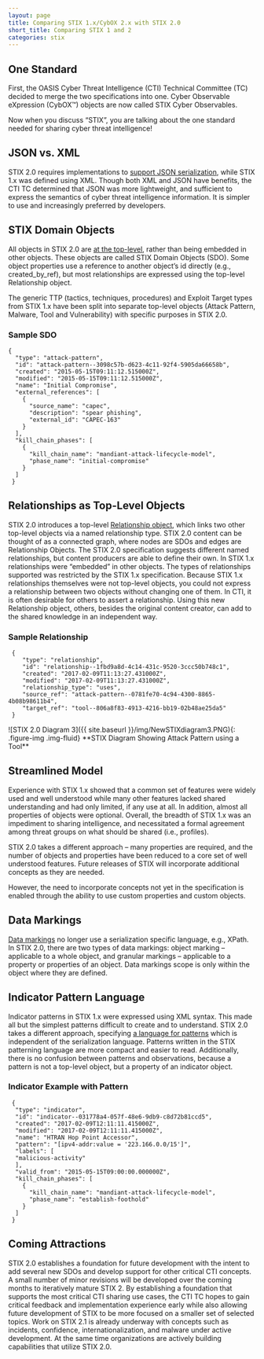 ```yaml
---
layout: page
title: Comparing STIX 1.x/CybOX 2.x with STIX 2.0
short_title: Comparing STIX 1 and 2
categories: stix
---
```



## One Standard

First, the OASIS Cyber Threat Intelligence (CTI) Technical Committee (TC) decided to merge the two specifications into one. Cyber Observable eXpression (CybOX™) objects are now called STIX Cyber Observables.

Now when you discuss “STIX”, you are talking about the one standard needed for sharing cyber threat intelligence!

## JSON vs. XML

STIX 2.0 requires implementations to [support JSON serialization](https://docs.google.com/document/d/1dIrh1Lp3KAjEMm8o2VzAmuV0Peu-jt9aAh1IHrjAroM/pub#h.vj2dopx186bb), while STIX 1.x was defined using XML. Though both XML and JSON have benefits, the CTI TC determined that JSON was more lightweight, and sufficient to express the semantics of cyber threat intelligence information. It is simpler to use and increasingly preferred by developers.

## STIX Domain Objects

All objects in STIX 2.0 are [at the top-level](https://docs.google.com/document/d/1dIrh1Lp3KAjEMm8o2VzAmuV0Peu-jt9aAh1IHrjAroM/pub#h.1j0vun2r7rgb), rather than being embedded in other objects. These objects are called STIX Domain Objects (SDO). Some object properties use a reference to another object’s id directly (e.g., created\_by\_ref), but most relationships are expressed using the top-level Relationship object.

The generic TTP (tactics, techniques, procedures) and Exploit Target types from STIX 1.x have been split into separate top-level objects (Attack Pattern, Malware, Tool and Vulnerability) with specific purposes in STIX 2.0.

### Sample SDO

```
{
  "type": "attack-pattern",
  "id": "attack-pattern--3098c57b-d623-4c11-92f4-5905da66658b",
  "created": "2015-05-15T09:11:12.515000Z",
  "modified": "2015-05-15T09:11:12.515000Z",
  "name": "Initial Compromise",  
  "external_references": [
    {
      "source_name": "capec",
      "description": "spear phishing",
      "external_id": "CAPEC-163"
    }
  ],
  "kill_chain_phases": [
    {
      "kill_chain_name": "mandiant-attack-lifecycle-model",
      "phase_name": "initial-compromise"
    }
  ]
 }
```

## Relationships as Top-Level Objects

STIX 2.0 introduces a top-level [Relationship object](https://docs.google.com/document/d/1dIrh1Lp3KAjEMm8o2VzAmuV0Peu-jt9aAh1IHrjAroM/pub#h.l326yout8qc1), which links two other top-level objects via a named relationship type. STIX 2.0 content can be thought of as a connected graph, where nodes are SDOs and edges are Relationship Objects. The STIX 2.0 specification suggests different named relationships, but content producers are able to define their own. In STIX 1.x relationships were “embedded” in other objects. The types of relationships supported was restricted by the STIX 1.x specification. Because STIX 1.x relationships themselves were not top-level objects, you could not express a relationship between two objects without changing one of them. In CTI, it is often desirable for others to assert a relationship. Using this new Relationship object, others, besides the original content creator, can add to the shared knowledge in an independent way.

### Sample Relationship

```
 {
    "type": "relationship",
    "id": "relationship--1fbd9a8d-4c14-431c-9520-3ccc50b748c1",
    "created": "2017-02-09T11:13:27.431000Z",
    "modified": "2017-02-09T11:13:27.431000Z",
    "relationship_type": "uses",
    "source_ref": "attack-pattern--0781fe70-4c94-4300-8865-4b08b98611b4",
    "target_ref": "tool--806a8f83-4913-4216-bb19-02b48ae25da5"
 }
```
<div class="figure center-block text-center" markdown="span">
![STIX 2.0 Diagram 3]({{ site.baseurl }}/img/NewSTIXdiagram3.PNG){: .figure-img .img-fluid}
**STIX Diagram Showing Attack Pattern using a Tool**
</div>

## Streamlined Model

Experience with STIX 1.x showed that a common set of features were widely used and well understood while many other features lacked shared understanding and had only limited, if any use at all. In addition, almost all properties of objects were optional. Overall, the breadth of STIX 1.x was an impediment to sharing intelligence, and necessitated a formal agreement among threat groups on what should be shared (i.e., profiles).

STIX 2.0 takes a different approach – many properties are required, and the number of objects and properties have been reduced to a core set of well understood features. Future releases of STIX will incorporate additional concepts as they are needed.

However, the need to incorporate concepts not yet in the specification is enabled through the ability to use custom properties and custom objects.

## Data Markings

[Data markings](https://docs.google.com/document/d/1dIrh1Lp3KAjEMm8o2VzAmuV0Peu-jt9aAh1IHrjAroM/pub#h.j0uqagkk6m9n) no longer use a serialization specific language, e.g., XPath. In STIX 2.0, there are two types of data markings: object marking – applicable to a whole object, and granular markings – applicable to a property or properties of an object. Data markings scope is only within the object where they are defined.

## Indicator Pattern Language

Indicator patterns in STIX 1.x were expressed using XML syntax. This made all but the simplest patterns difficult to create and to understand. STIX 2.0 takes a different approach, specifying [a language for patterns](https://docs.google.com/document/d/1nK1RXcE2aMvQoG1Kgr3aTBtHZ1IyehzOk7vU0n5FUGY/pub) which is independent of the serialization language. Patterns written in the STIX patterning language are more compact and easier to read. Additionally, there is no confusion between patterns and observations, because a pattern is not a top-level object, but a property of an indicator object.

### Indicator Example with Pattern

```
 {
  "type": "indicator",
  "id": "indicator--031778a4-057f-48e6-9db9-c8d72b81ccd5",
  "created": "2017-02-09T12:11:11.415000Z",
  "modified": "2017-02-09T12:11:11.415000Z",
  "name": "HTRAN Hop Point Accessor",
  "pattern": "[ipv4-addr:value = '223.166.0.0/15']",
  "labels": [
  "malicious-activity"
  ],
  "valid_from": "2015-05-15T09:00:00.000000Z",
  "kill_chain_phases": [
    {
      "kill_chain_name": "mandiant-attack-lifecycle-model",
      "phase_name": "establish-foothold"
    }
  ]
 }
```

## Coming Attractions

STIX 2.0 establishes a foundation for future development with the intent to add several new SDOs and develop support for other critical CTI concepts. A small number of minor revisions will be developed over the coming months to iteratively mature STIX 2. By establishing a foundation that supports the most critical CTI sharing use cases, the CTI TC hopes to gain critical feedback and implementation experience early while also allowing future development of STIX to be more focused on a smaller set of selected topics. Work on STIX 2.1 is already underway with concepts such as incidents, confidence, internationalization, and malware under active development. At the same time organizations are actively building capabilities that utilize STIX 2.0.

